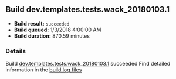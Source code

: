 ## Build dev.templates.tests.wack_20180103.1
- **Build result:** `succeeded`
- **Build queued:** 1/3/2018 4:00:00 AM
- **Build duration:** 870.59 minutes
### Details
Build [dev.templates.tests.wack_20180103.1](https://winappstudio.visualstudio.com/web/build.aspx?pcguid=a4ef43be-68ce-4195-a619-079b4d9834c2&builduri=vstfs%3a%2f%2f%2fBuild%2fBuild%2f24579) succeeded
Find detailed information in the [build log files](https://uwpctdiags.blob.core.windows.net/buildlogs/dev.templates.tests.wack_20180103.1_logs.zip)
